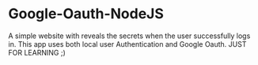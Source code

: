# Google-Oauth-NodeJS
A simple website with reveals the secrets when the user successfully logs in. This app uses both local user Authentication and Google Oauth. JUST FOR LEARNING ;)

